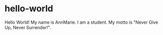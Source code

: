 # hello-world
Hello World!
My name is AnnMarie.  I am a student.
My motto is "Never Give Up, Never Surrender!".
